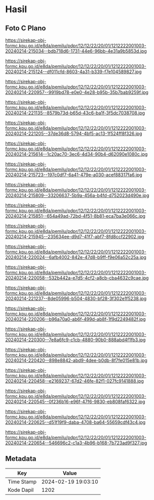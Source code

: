 # Hasil

## Foto C Plano

https://sirekap-obj-formc.kpu.go.id/e8da/pemilu/pdpr/12/12/22/20/01/1212222001003-20240214-215034--bdb718d6-1731-44e6-96bb-4e31a9b5853d.jpg

https://sirekap-obj-formc.kpu.go.id/e8da/pemilu/pdpr/12/12/22/20/01/1212222001003-20240214-215124--df011cfd-8603-4a31-b339-f7e104589827.jpg

https://sirekap-obj-formc.kpu.go.id/e8da/pemilu/pdpr/12/12/22/20/01/1212222001003-20240214-220957--9919bd78-e0e0-4e28-b95b-35b7bab9259f.jpg

https://sirekap-obj-formc.kpu.go.id/e8da/pemilu/pdpr/12/12/22/20/01/1212222001003-20240214-221135--8579b73d-b65d-43c6-ba1f-3f5dc7038708.jpg

https://sirekap-obj-formc.kpu.go.id/e8da/pemilu/pdpr/12/12/22/20/01/1212222001003-20240214-221205--37de36d8-5794-4bf5-ac13-1f524ff8f326.jpg

https://sirekap-obj-formc.kpu.go.id/e8da/pemilu/pdpr/12/12/22/20/01/1212222001003-20240214-215614--1c20ac70-3ec6-4d34-90b4-d62090e1080c.jpg

https://sirekap-obj-formc.kpu.go.id/e8da/pemilu/pdpr/12/12/22/20/01/1212222001003-20240214-215723--197c0df7-6a41-479e-a030-acef88317fa6.jpg

https://sirekap-obj-formc.kpu.go.id/e8da/pemilu/pdpr/12/12/22/20/01/1212222001003-20240214-215809--33206637-5b9a-456a-b4fd-d752023d490e.jpg

https://sirekap-obj-formc.kpu.go.id/e8da/pemilu/pdpr/12/12/22/20/01/1212222001003-20240214-215851--654a49ad-72bd-4f51-8b81-eca7ba3e066c.jpg

https://sirekap-obj-formc.kpu.go.id/e8da/pemilu/pdpr/12/12/22/20/01/1212222001003-20240214-215945--235634ee-d9d7-41f7-abf7-8fd8ccf22902.jpg

https://sirekap-obj-formc.kpu.go.id/e8da/pemilu/pdpr/12/12/22/20/01/1212222001003-20240214-220024--6afb4002-842e-47d8-b9ff-f9e06a52c25a.jpg

https://sirekap-obj-formc.kpu.go.id/e8da/pemilu/pdpr/12/12/22/20/01/1212222001003-20240214-220058--532b442a-e7d5-4cf2-a8cb-cba4632c9cae.jpg

https://sirekap-obj-formc.kpu.go.id/e8da/pemilu/pdpr/12/12/22/20/01/1212222001003-20240214-221237--8de05996-b504-4830-bf28-3f302e1f5238.jpg

https://sirekap-obj-formc.kpu.go.id/e8da/pemilu/pdpr/12/12/22/20/01/1212222001003-20240214-220206--b96a70a0-ab6f-499d-ab8f-1f9d2249482f.jpg

https://sirekap-obj-formc.kpu.go.id/e8da/pemilu/pdpr/12/12/22/20/01/1212222001003-20240214-220300--7e8a6fc9-c1cb-4880-90b0-888abd4f1fb3.jpg

https://sirekap-obj-formc.kpu.go.id/e8da/pemilu/pdpr/12/12/22/20/01/1212222001003-20240214-220420--898e8842-abd9-4dee-b0db-8f7fe015e81b.jpg

https://sirekap-obj-formc.kpu.go.id/e8da/pemilu/pdpr/12/12/22/20/01/1212222001003-20240214-220458--e2169237-67d2-46fe-82f1-027fc9141888.jpg

https://sirekap-obj-formc.kpu.go.id/e8da/pemilu/pdpr/12/12/22/20/01/1212222001003-20240214-220545--0f236b16-e96f-47f6-9830-eb808faf6322.jpg

https://sirekap-obj-formc.kpu.go.id/e8da/pemilu/pdpr/12/12/22/20/01/1212222001003-20240214-220625--d51f19f9-daba-4708-ba64-55659cdf43c4.jpg

https://sirekap-obj-formc.kpu.go.id/e8da/pemilu/pdpr/12/12/22/20/01/1212222001003-20240214-220654--546696c2-c1a3-4b96-b168-7b723ad9f327.jpg


## Metadata

| Key        | Value               |
| ---------- | ------------------- |
| Time Stamp | 2024-02-19 19:03:10 |
| Kode Dapil | 1202                |




